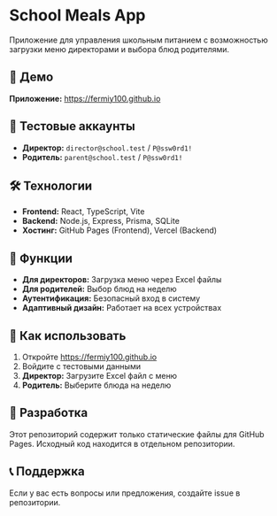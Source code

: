 # School Meals App

Приложение для управления школьным питанием с возможностью загрузки меню директорами и выбора блюд родителями.

## 🚀 Демо

**Приложение:** https://fermiy100.github.io

## 🔑 Тестовые аккаунты

- **Директор:** `director@school.test` / `P@ssw0rd1!`
- **Родитель:** `parent@school.test` / `P@ssw0rd1!`

## 🛠 Технологии

- **Frontend:** React, TypeScript, Vite
- **Backend:** Node.js, Express, Prisma, SQLite
- **Хостинг:** GitHub Pages (Frontend), Vercel (Backend)

## 📱 Функции

- **Для директоров:** Загрузка меню через Excel файлы
- **Для родителей:** Выбор блюд на неделю
- **Аутентификация:** Безопасный вход в систему
- **Адаптивный дизайн:** Работает на всех устройствах

## 🎯 Как использовать

1. Откройте https://fermiy100.github.io
2. Войдите с тестовыми данными
3. **Директор:** Загрузите Excel файл с меню
4. **Родитель:** Выберите блюда на неделю

## 🔧 Разработка

Этот репозиторий содержит только статические файлы для GitHub Pages. Исходный код находится в отдельном репозитории.

## 📞 Поддержка

Если у вас есть вопросы или предложения, создайте issue в репозитории.